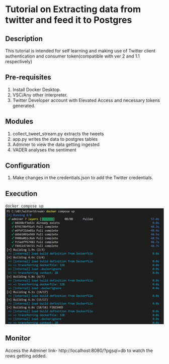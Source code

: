 # Tutorial on Extracting data from twitter and feed it to Postgres

## Description
This tutorial is intended for self learning and making use of Twitter client authentication and consumer token(compatible with ver 2 and 1.1 respectively)

## Pre-requisites
1. Install Docker Desktop.
2. VSC/Any other interpreter.
3. Twitter Developer account with Elevated Access and necessary tokens generated.

## Modules
1. collect_tweet_stream.py extracts the tweets
2. app.py writes the data to postgres tables
3. Adminer  to view the data getting ingested
4. VADER analyses the sentiment

## Configuration
1. Make changes in the credentials.json to add the Twitter credentials.


## Execution

`docker compose up`
![alt text](https://github.com/subashkonar13/twitterStreaming/blob/main/images/git1.jpg)

## Monitor

Access the Adminer link- http://localhost:8080/?pgsql=db to watch the rows getting added.
